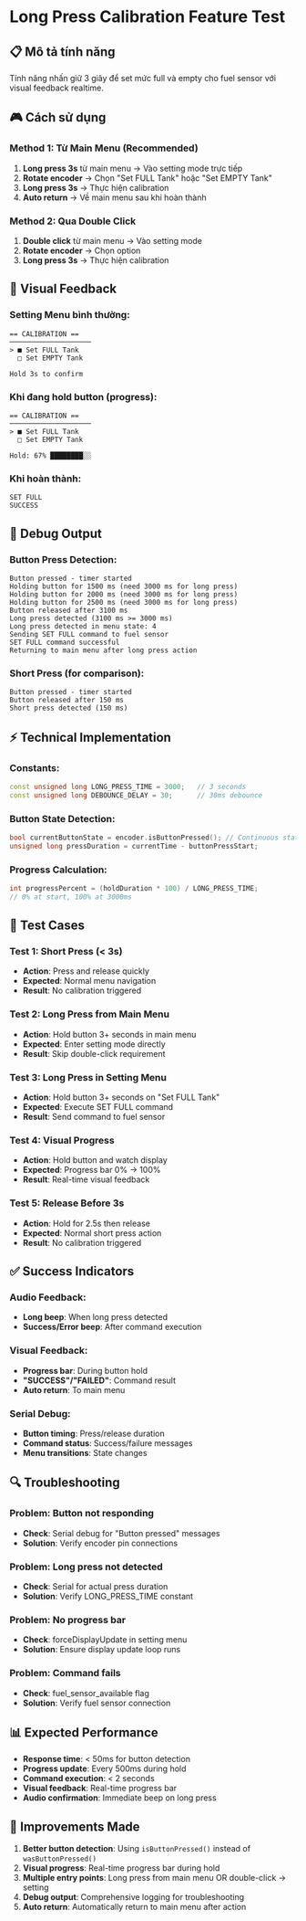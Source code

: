 # Long Press Calibration Feature Test

## 📋 **Mô tả tính năng**
Tính năng nhấn giữ 3 giây để set mức full và empty cho fuel sensor với visual feedback realtime.

## 🎮 **Cách sử dụng**

### **Method 1: Từ Main Menu (Recommended)**
1. **Long press 3s** từ main menu → Vào setting mode trực tiếp
2. **Rotate encoder** → Chọn "Set FULL Tank" hoặc "Set EMPTY Tank"  
3. **Long press 3s** → Thực hiện calibration
4. **Auto return** → Về main menu sau khi hoàn thành

### **Method 2: Qua Double Click**
1. **Double click** từ main menu → Vào setting mode
2. **Rotate encoder** → Chọn option
3. **Long press 3s** → Thực hiện calibration

## 📱 **Visual Feedback**

### **Setting Menu bình thường:**
```
== CALIBRATION ==
────────────────────
> ■ Set FULL Tank
  □ Set EMPTY Tank

Hold 3s to confirm
```

### **Khi đang hold button (progress):**
```
== CALIBRATION ==
────────────────────
> ■ Set FULL Tank
  □ Set EMPTY Tank

Hold: 67% ████████░░
```

### **Khi hoàn thành:**
```
SET FULL
SUCCESS
```

## 🔧 **Debug Output**

### **Button Press Detection:**
```
Button pressed - timer started
Holding button for 1500 ms (need 3000 ms for long press)
Holding button for 2000 ms (need 3000 ms for long press)
Holding button for 2500 ms (need 3000 ms for long press)
Button released after 3100 ms
Long press detected (3100 ms >= 3000 ms)
Long press detected in menu state: 4
Sending SET FULL command to fuel sensor
SET FULL command successful
Returning to main menu after long press action
```

### **Short Press (for comparison):**
```
Button pressed - timer started
Button released after 150 ms
Short press detected (150 ms)
```

## ⚡ **Technical Implementation**

### **Constants:**
```cpp
const unsigned long LONG_PRESS_TIME = 3000;   // 3 seconds
const unsigned long DEBOUNCE_DELAY = 30;      // 30ms debounce
```

### **Button State Detection:**
```cpp
bool currentButtonState = encoder.isButtonPressed(); // Continuous state check
unsigned long pressDuration = currentTime - buttonPressStart;
```

### **Progress Calculation:**
```cpp
int progressPercent = (holdDuration * 100) / LONG_PRESS_TIME;
// 0% at start, 100% at 3000ms
```

## 🎯 **Test Cases**

### **Test 1: Short Press (< 3s)**
- **Action**: Press and release quickly
- **Expected**: Normal menu navigation
- **Result**: No calibration triggered

### **Test 2: Long Press from Main Menu**
- **Action**: Hold button 3+ seconds in main menu
- **Expected**: Enter setting mode directly
- **Result**: Skip double-click requirement

### **Test 3: Long Press in Setting Menu**
- **Action**: Hold button 3+ seconds on "Set FULL Tank"
- **Expected**: Execute SET FULL command
- **Result**: Send command to fuel sensor

### **Test 4: Visual Progress**
- **Action**: Hold button and watch display
- **Expected**: Progress bar 0% → 100%
- **Result**: Real-time visual feedback

### **Test 5: Release Before 3s**
- **Action**: Hold for 2.5s then release
- **Expected**: Normal short press action
- **Result**: No calibration triggered

## ✅ **Success Indicators**

### **Audio Feedback:**
- **Long beep**: When long press detected
- **Success/Error beep**: After command execution

### **Visual Feedback:**
- **Progress bar**: During button hold
- **"SUCCESS"/"FAILED"**: Command result
- **Auto return**: To main menu

### **Serial Debug:**
- **Button timing**: Press/release duration
- **Command status**: Success/failure messages
- **Menu transitions**: State changes

## 🔍 **Troubleshooting**

### **Problem: Button not responding**
- **Check**: Serial debug for "Button pressed" messages
- **Solution**: Verify encoder pin connections

### **Problem: Long press not detected**
- **Check**: Serial for actual press duration
- **Solution**: Verify LONG_PRESS_TIME constant

### **Problem: No progress bar**
- **Check**: forceDisplayUpdate in setting menu
- **Solution**: Ensure display update loop runs

### **Problem: Command fails**
- **Check**: fuel_sensor_available flag
- **Solution**: Verify fuel sensor connection

## 📊 **Expected Performance**
- **Response time**: < 50ms for button detection
- **Progress update**: Every 500ms during hold
- **Command execution**: < 2 seconds
- **Visual feedback**: Real-time progress bar
- **Audio confirmation**: Immediate beep on long press

## 🚀 **Improvements Made**
1. **Better button detection**: Using `isButtonPressed()` instead of `wasButtonPressed()`
2. **Visual progress**: Real-time progress bar during hold
3. **Multiple entry points**: Long press from main menu OR double-click → setting
4. **Debug output**: Comprehensive logging for troubleshooting
5. **Auto return**: Automatically return to main menu after action